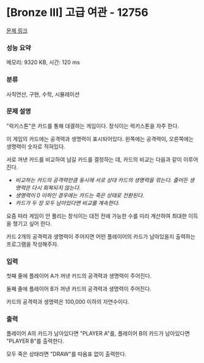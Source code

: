 # [Bronze III] 고급 여관 - 12756 

[문제 링크](https://www.acmicpc.net/problem/12756) 

### 성능 요약

메모리: 9320 KB, 시간: 120 ms

### 분류

사칙연산, 구현, 수학, 시뮬레이션

### 문제 설명

<p>"럭키스톤"은 카드를 통해 대결하는 게임이다. 창식이는 럭키스톤을 자주 한다.</p>

<p>이 게임의 카드에는 공격력과 생명력이 표시되어있다. 왼쪽에는 공격력이, 오른쪽에는 생명력이 숫자로 적혀있다.</p>

<p>서로 꺼낸 카드를 비교하여 남길 카드를 결정하는 데, 카드의 비교는 다음과 같이 이루어진다.</p>

<ul>
	<li><em>비교하는 카드의 공격력만큼 동시에 서로 상대 카드의 생명력을 깎는다</em><em>. 줄어든 생명력은 다시 회복되지 않는다.</em></li>
	<li><em>생명력이 0 이하인 경우에는 카드는 죽은 상태로 전환된다.</em></li>
	<li><em>카드가 두 장 모두 남아있다면 비교를 계속한다.</em></li>
</ul>

<p>요즘 따라 게임이 안 풀리는 창식이는 대전 전에 가능한 수를 미리 계산하여 최대한 이득을 챙기고 싶어 한다.</p>

<p>카드 2개의 공격력과 생명력이 주어지면 어떤 플레이어의 카드가 남아있을지 출력하는 프로그램을 작성해주자.</p>

### 입력 

 <p>첫째 줄에 플레이어 A가 꺼낸 카드의 공격력과 생명력이 주어진다.</p>

<p>둘째 줄에 플레이어 B가 꺼낸 카드의 공격력과 생명력이 주어진다.</p>

<p>카드의 공격력과 생명력은 100,000 이하의 자연수이다.</p>

### 출력 

 <p>플레이어 A의 카드가 남아있다면 "PLAYER A"를, 플레이어 B의 카드가 남아있다면 "PLAYER B"를 출력한다.</p>

<p>모두 죽은 상태라면 "DRAW"를 따옴표 없이 출력한다.</p>


